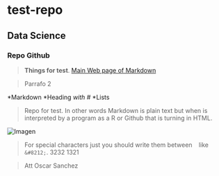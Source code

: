 # test-repo
## Data Science
### Repo Github

>**Things for test**. [Main Web page of Markdown](http://daringfireball.net/projects/markdown/)

>Parrafo 2

*Markdown
*Heading *with #*
*Lists 
>Repo for test.
>In other words Markdown is plain text but when is interpreted by a program as a R or Github that is turning in HTML.

![Imagen](http://sav-ne.com/img/monigotes.png "Titulo")

>For special characters just you should write them between ``` ``` like `&#8212;`.
>3232
>1321
  
>Att Oscar Sanchez